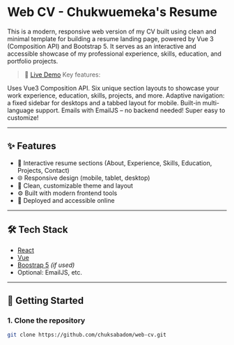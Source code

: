 # Web CV - Chukwuemeka's Resume

This is a modern, responsive web version of my CV built using clean and minimal template for building a resume landing page, powered by Vue 3 (Composition API) and Bootstrap 5. It serves as an interactive and accessible showcase of my professional experience, skills, education, and portfolio projects.
> 📍 [Live Demo](https://your-deployment-link.com)
Key features:

Uses Vue3 Composition API.
Six unique section layouts to showcase your work experience, education, skills, projects, and more.
Adaptive navigation: a fixed sidebar for desktops and a tabbed layout for mobile.
Built-in multi-language support.
Emails with EmailJS – no backend needed!
Super easy to customize!


---

## ✨ Features

- 📄 Interactive resume sections (About, Experience, Skills, Education, Projects, Contact)
- 🌐 Responsive design (mobile, tablet, desktop)
- 🎨 Clean, customizable theme and layout
- ⚙️ Built with modern frontend tools
- 💾 Deployed and accessible online

---

## 🛠️ Tech Stack

- [React](https://reactjs.org/)
- [Vue](https://vuejs.dev/)
- [Boostrap 5](https://reactrouter.com/) *(if used)*
- Optional: EmailJS, etc.

---

## 🚀 Getting Started

### 1. Clone the repository

```bash
git clone https://github.com/chuksabadom/web-cv.git

